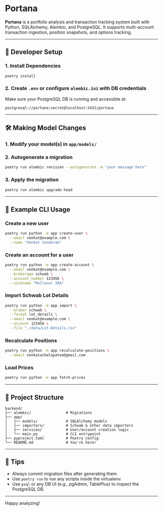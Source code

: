 
# Portana

**Portana** is a portfolio analysis and transaction tracking system built with Python, SQLAlchemy, Alembic, and PostgreSQL. It supports multi-account transaction ingestion, position snapshots, and options tracking.

---

## 🔧 Developer Setup

### 1. Install Dependencies
```bash
poetry install
```

### 2. Create `.env` or configure `alembic.ini` with DB credentials
Make sure your PostgreSQL DB is running and accessible at:
```
postgresql://portana:secret@localhost:5432/portana
```

---

## 🛠 Making Model Changes

### 1. Modify your model(s) in `app/models/`

### 2. Autogenerate a migration
```bash
poetry run alembic revision --autogenerate -m "your message here"
```

### 3. Apply the migration
```bash
poetry run alembic upgrade head
```

---

## 🧪 Example CLI Usage

### Create a new user
```bash
poetry run python -m app create-user \
  --email venkat@example.com \
  --name "Venkat Sundaram"
```

### Create an account for a user
```bash
poetry run python -m app create-account \
  --email venkat@example.com \
  --brokerage schwab \
  --account_number 123456 \
  --nickname "Rollover IRA"
```

### Import Schwab Lot Details
```bash
poetry run python -m app import \
  --broker schwab \
  --format lot_details \
  --email venkat@example.com \
  --account 123456 \
  --file "./data/Lot-Details.csv"
```


### Recalculate Positions
```bash
poetry run python -m app recalculate-positions \
  --email venkatachalapatee@gmail.com
```


### Load Prices
```bash
poetry run python -m app fetch-prices
```

---

## 📁 Project Structure

```
backend/
├── alembic/                # Migrations
├── app/
│   ├── models/             # SQLAlchemy models
│   ├── importers/          # Schwab & other data importers
│   ├── services/           # User/account creation logic
│   └── main.py             # CLI entrypoint
├── pyproject.toml          # Poetry config
└── README.md               # You're here!
```

---

## 📌 Tips

- Always commit migration files after generating them.
- Use `poetry run` to run any scripts inside the virtualenv.
- Use `psql` or any DB UI (e.g., pgAdmin, TablePlus) to inspect the PostgreSQL DB.

---

Happy analyzing!
